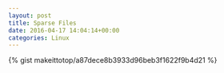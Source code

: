```yaml
---
layout: post                                                                                                              
title: Sparse Files                                                                                                                       
date: 2016-04-17 14:04:14+00:00                                                                                                                        
categories: Linux                                                                                                                
---                                                                                                                              
```


{% gist makeittotop/a87dece8b3933d96beb3f1622f9b4d21 %}                                                                                                           


